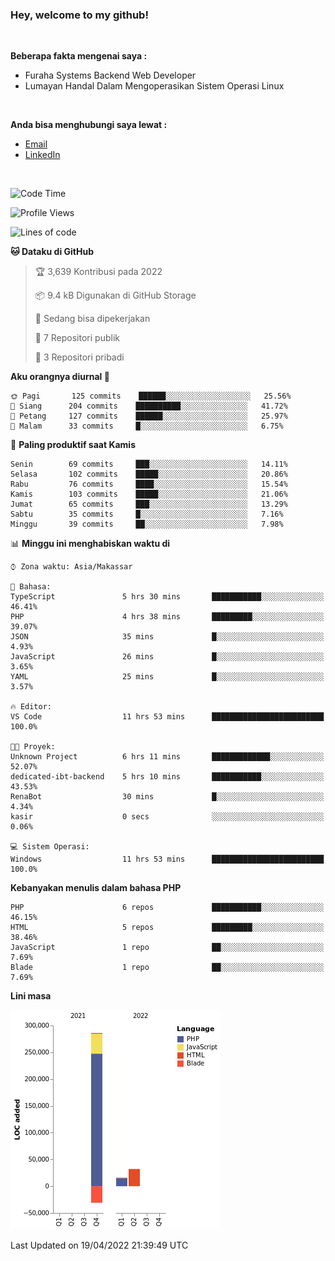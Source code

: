 <h3>Hey, welcome to my github!</h3>

<br>

<p><strong>Beberapa fakta mengenai saya :</strong></p>

<ul>
  <li>Furaha Systems Backend Web Developer</li>
  <li>Lumayan Handal Dalam Mengoperasikan Sistem Operasi Linux</li>
</ul>

<br>

<p><strong>Anda bisa menghubungi saya lewat :</strong></p>

<ul>
  <li><a href="mailto:renaldiapriyanto419@gmail.com">Email</a></li>
  <li><a href="https://www.linkedin.com/in/renaldi-kadang-314314206/">LinkedIn</a></li>
</ul>

<br>

<!--START_SECTION:waka-->
![Code Time](http://img.shields.io/badge/Code%20Time-87%20hrs%2057%20mins-blue)

![Profile Views](http://img.shields.io/badge/Profil%20dilihat-1-blue)

![Lines of code](https://img.shields.io/badge/Sejak%20Hello%20World%20aku%20telah%20menulis-303%20Thousand%20baris%20kode-blue)

**🐱 Dataku di GitHub** 

> 🏆 3,639 Kontribusi pada 2022
 > 
> 📦 9.4 kB Digunakan di GitHub Storage 
 > 
> 💼 Sedang bisa dipekerjakan
 > 
> 📜 7 Repositori publik 
 > 
> 🔑 3 Repositori pribadi  
 > 
**Aku orangnya diurnal 🐤** 

```text
🌞 Pagi       125 commits    ██████░░░░░░░░░░░░░░░░░░░   25.56% 
🌆 Siang      204 commits    ██████████░░░░░░░░░░░░░░░   41.72% 
🌃 Petang     127 commits    ██████░░░░░░░░░░░░░░░░░░░   25.97% 
🌙 Malam      33 commits     █░░░░░░░░░░░░░░░░░░░░░░░░   6.75%

```
📅 **Paling produktif saat Kamis** 

```text
Senin        69 commits     ███░░░░░░░░░░░░░░░░░░░░░░   14.11% 
Selasa       102 commits    █████░░░░░░░░░░░░░░░░░░░░   20.86% 
Rabu         76 commits     ████░░░░░░░░░░░░░░░░░░░░░   15.54% 
Kamis        103 commits    █████░░░░░░░░░░░░░░░░░░░░   21.06% 
Jumat        65 commits     ███░░░░░░░░░░░░░░░░░░░░░░   13.29% 
Sabtu        35 commits     █░░░░░░░░░░░░░░░░░░░░░░░░   7.16% 
Minggu       39 commits     ██░░░░░░░░░░░░░░░░░░░░░░░   7.98%

```


📊 **Minggu ini menghabiskan waktu di** 

```text
⌚︎ Zona waktu: Asia/Makassar

💬 Bahasa: 
TypeScript               5 hrs 30 mins       ███████████░░░░░░░░░░░░░░   46.41% 
PHP                      4 hrs 38 mins       █████████░░░░░░░░░░░░░░░░   39.07% 
JSON                     35 mins             █░░░░░░░░░░░░░░░░░░░░░░░░   4.93% 
JavaScript               26 mins             █░░░░░░░░░░░░░░░░░░░░░░░░   3.65% 
YAML                     25 mins             █░░░░░░░░░░░░░░░░░░░░░░░░   3.57%

🔥 Editor: 
VS Code                  11 hrs 53 mins      █████████████████████████   100.0%

🐱‍💻 Proyek: 
Unknown Project          6 hrs 11 mins       █████████████░░░░░░░░░░░░   52.07% 
dedicated-ibt-backend    5 hrs 10 mins       ███████████░░░░░░░░░░░░░░   43.53% 
RenaBot                  30 mins             █░░░░░░░░░░░░░░░░░░░░░░░░   4.34% 
kasir                    0 secs              ░░░░░░░░░░░░░░░░░░░░░░░░░   0.06%

💻 Sistem Operasi: 
Windows                  11 hrs 53 mins      █████████████████████████   100.0%

```

**Kebanyakan menulis dalam bahasa PHP** 

```text
PHP                      6 repos             ███████████░░░░░░░░░░░░░░   46.15% 
HTML                     5 repos             █████████░░░░░░░░░░░░░░░░   38.46% 
JavaScript               1 repo              ██░░░░░░░░░░░░░░░░░░░░░░░   7.69% 
Blade                    1 repo              ██░░░░░░░░░░░░░░░░░░░░░░░   7.69%

```


**Lini masa**

![Chart not found](https://raw.githubusercontent.com/Sylent-Sys/Sylent-Sys/main/charts/bar_graph.png) 


 Last Updated on 19/04/2022 21:39:49 UTC
<!--END_SECTION:waka-->
